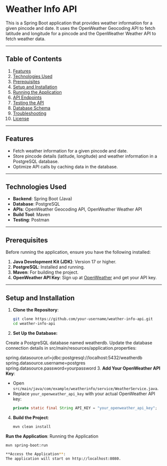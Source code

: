# Weather Info API

This is a Spring Boot application that provides weather information for a given pincode and date. It uses the OpenWeather Geocoding API to fetch latitude and longitude for a pincode and the OpenWeather Weather API to fetch weather data.

---

## Table of Contents

1. [Features](#features)
2. [Technologies Used](#technologies-used)
3. [Prerequisites](#prerequisites)
4. [Setup and Installation](#setup-and-installation)
5. [Running the Application](#running-the-application)
6. [API Endpoints](#api-endpoints)
7. [Testing the API](#testing-the-api)
8. [Database Schema](#database-schema)
9. [Troubleshooting](#troubleshooting)
10. [License](#license)

---

## Features

- Fetch weather information for a given pincode and date.
- Store pincode details (latitude, longitude) and weather information in a PostgreSQL database.
- Optimize API calls by caching data in the database.

---

## Technologies Used

- **Backend**: Spring Boot (Java)
- **Database**: PostgreSQL
- **APIs**: OpenWeather Geocoding API, OpenWeather Weather API
- **Build Tool**: Maven
- **Testing**: Postman

---

## Prerequisites

Before running the application, ensure you have the following installed:

1. **Java Development Kit (JDK)**: Version 17 or higher.
2. **PostgreSQL**: Installed and running.
3. **Maven**: For building the project.
4. **OpenWeather API Key**: Sign up at [OpenWeather](https://openweathermap.org/api) and get your API key.

---

## Setup and Installation

1. **Clone the Repository**:
   ```bash
   git clone https://github.com/your-username/weather-info-api.git
   cd weather-info-api

2. **Set Up the Database:**

Create a PostgreSQL database named weatherdb.
Update the database connection details in src/main/resources/application.properties:

spring.datasource.url=jdbc:postgresql://localhost:5432/weatherdb
spring.datasource.username=postgres
spring.datasource.password=yourpassword
3. **Add Your OpenWeather API Key**:
   - Open `src/main/java/com/example/weatherinfo/service/WeatherService.java`.
   - Replace `your_openweather_api_key` with your actual OpenWeather API key:
     ```java
     private static final String API_KEY = "your_openweather_api_key";
     ```

4. **Build the Project**:
   ```bash
   mvn clean install
   

**Run the Application**:
Running the Application

```bash
mvn spring-boot:run

**Access the Application**:
The application will start on http://localhost:8080.
